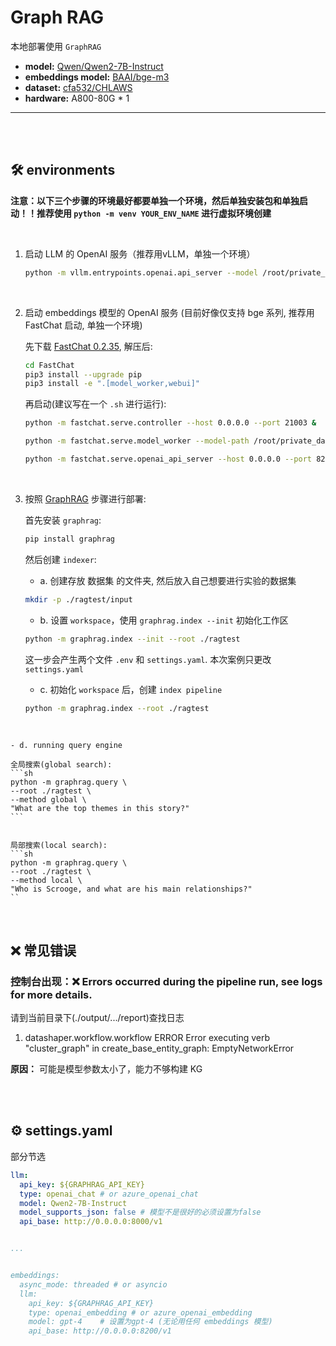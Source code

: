 # Graph RAG

本地部署使用 `GraphRAG`

- **model:** [Qwen/Qwen2-7B-Instruct](https://huggingface.co/Qwen/Qwen2-7B-Instruct)
- **embeddings model:** [BAAI/bge-m3](https://huggingface.co/BAAI/bge-m3)
- **dataset:** [cfa532/CHLAWS](https://huggingface.co/datasets/cfa532/CHLAWS/tree/main)
- **hardware:** A800-80G * 1

---

<br>
<br>


## 🛠 environments

**注意：以下三个步骤的环境最好都要单独一个环境，然后单独安装包和单独启动！！推荐使用 `python -m venv YOUR_ENV_NAME` 进行虚拟环境创建**

<br>

1. 启动 LLM 的 OpenAI 服务（推荐用vLLM，单独一个环境）

    ```bash
    python -m vllm.entrypoints.openai.api_server --model /root/private_data/models/Qwen/Qwen2-7B-Instruct --served-model-name Qwen2-7B-Instruct --gpu-memory-utilization 0.3
    ```


<br>



2. 启动 embeddings 模型的 OpenAI 服务 (目前好像仅支持 bge 系列, 推荐用 FastChat 启动, 单独一个环境)

    先下载 [FastChat 0.2.35](https://github.com/lm-sys/FastChat/releases), 解压后: 

    ```bash
    cd FastChat
    pip3 install --upgrade pip
    pip3 install -e ".[model_worker,webui]"
    ```

    再启动(建议写在一个 `.sh` 进行运行):
    ```sh
    python -m fastchat.serve.controller --host 0.0.0.0 --port 21003 &

    python -m fastchat.serve.model_worker --model-path /root/private_data/models/BAAI/bge-m3 --model-names gpt-4 --num-gpus 1 --controller-address http://0.0.0.0:21003 &

    python -m fastchat.serve.openai_api_server --host 0.0.0.0 --port 8200 --controller-address http://0.0.0.0:21003
    ```

<br>



3. 按照 [GraphRAG](https://microsoft.github.io/graphrag/posts/get_started/) 步骤进行部署:

    首先安装 `graphrag`:

    ```bash
    pip install graphrag
    ```

    然后创建 `indexer`:

    - a. 创建存放 数据集 的文件夹, 然后放入自己想要进行实验的数据集
    ```sh
    mkdir -p ./ragtest/input
    ``` 


    - b. 设置 `workspace`，使用 `graphrag.index --init` 初始化工作区
    ```sh
    python -m graphrag.index --init --root ./ragtest
    ```
    这一步会产生两个文件 `.env` 和 `settings.yaml`. 本次案例只更改 `settings.yaml`


    - c. 初始化 `workspace` 后，创建 `index pipeline`
    ```sh
    python -m graphrag.index --root ./ragtest
    ```
<img src=''>

<img src=''>


    - d. running query engine

    全局搜索(global search):
    ```sh
    python -m graphrag.query \
    --root ./ragtest \
    --method global \
    "What are the top themes in this story?"
    ```
<img src=''>

    局部搜索(local search):
    ```sh
    python -m graphrag.query \
    --root ./ragtest \
    --method local \
    "Who is Scrooge, and what are his main relationships?"
    ``
<img src=''>

<br>
<br>



## ❌ 常见错误

### 控制台出现：❌ Errors occurred during the pipeline run, see logs for more details.

请到当前目录下(./output/.../report)查找日志 

1. datashaper.workflow.workflow ERROR Error executing verb "cluster_graph" in create_base_entity_graph: EmptyNetworkError


**原因：** 可能是模型参数太小了，能力不够构建 KG




<br>
<br>


## ⚙️ settings.yaml

部分节选


```yaml
llm:
  api_key: ${GRAPHRAG_API_KEY}
  type: openai_chat # or azure_openai_chat
  model: Qwen2-7B-Instruct
  model_supports_json: false # 模型不是很好的必须设置为false
  api_base: http://0.0.0.0:8000/v1


...


embeddings:
  async_mode: threaded # or asyncio
  llm:
    api_key: ${GRAPHRAG_API_KEY}
    type: openai_embedding # or azure_openai_embedding
    model: gpt-4    # 设置为gpt-4 (无论用任何 embeddings 模型)
    api_base: http://0.0.0.0:8200/v1

```
